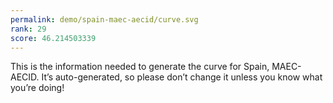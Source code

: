 ```yaml
---
permalink: demo/spain-maec-aecid/curve.svg
rank: 29
score: 46.214503339
---
```


This is the information needed to generate the curve for Spain, MAEC-AECID. It’s
auto-generated, so please don’t change it unless you know what you’re
doing!
